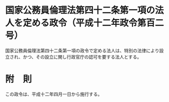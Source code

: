 # 国家公務員倫理法第四十二条第一項の法人を定める政令（平成十二年政令第百二号）
国家公務員倫理法第四十二条第一項の政令で定める法人は、特別の法律により設立され、かつ、その設立に関し行政官庁の認可を要する法人とする。
# 附　則
この政令は、平成十二年四月一日から施行する。
